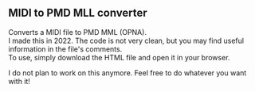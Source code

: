 ## MIDI to PMD MLL converter

Converts a MIDI file to PMD MML (OPNA).<br>
I made this in 2022. The code is not very clean, but you may find useful information in the file's comments.<br>
To use, simply download the HTML file and open it in your browser.

I do not plan to work on this anymore. Feel free to do whatever you want with it!
